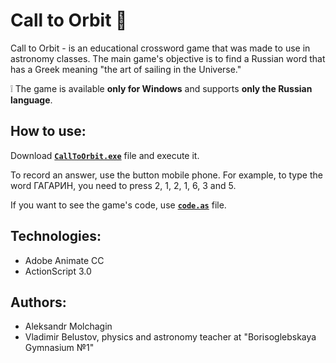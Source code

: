 # Call to Orbit :milky_way:

Call to Orbit - is an educational crossword game that was made to use in astronomy classes. The main game's objective is to find a Russian word that has a Greek meaning "the art of sailing in the Universe."  

:grey_exclamation: The game is available  **only for Windows** and supports **only the Russian language**.

## How to use:
Download [**<code>CallToOrbit.exe</code>**](https://github.com/AleksandrMolchagin/call-to-orbit/raw/main/CallToOrbit.exe)  file and execute it.

To record an answer, use the button mobile phone. For example, to type the word ГАГАРИН, you need to press 2, 1, 2, 1, 6, 3 and 5.

If you want to see the game's code, use [**<code>code.as</code>**](https://github.com/AleksandrMolchagin/call-to-orbit/blob/main/code.as)  file.

## Technologies:
- Adobe Animate CC
- ActionScript 3.0

## Authors:
- Aleksandr Molchagin
- Vladimir Belustov, physics and astronomy teacher at "Borisoglebskaya Gymnasium №1"